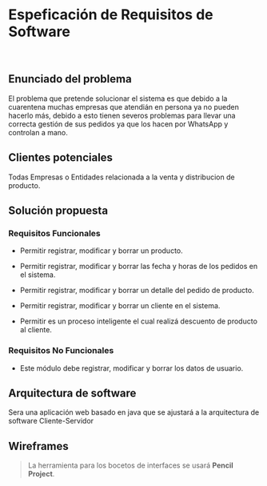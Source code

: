 
<h1> Espeficación de Requisitos de Software </h1>
<br>
<h2> Enunciado del problema</h2>
<p>El problema  que pretende solucionar el sistema es que debido a la cuarentena muchas empresas que atendián en persona ya no pueden hacerlo más, debido a esto tienen severos problemas para llevar una correcta gestión de sus pedidos ya que los hacen por WhatsApp y controlan a mano.
</p>


<h2> Clientes potenciales</h2>
<p> Todas Empresas o Entidades relacionada a la venta y distribucion de producto.</p>
<h2> Solución propuesta</h2>

 <h3> Requisitos Funcionales</h3>
 <p>
 
 * Permitir registrar, modificar y borrar un producto.
 
 * Permitir registrar, modificar y borrar las fecha y horas de los pedidos en el sistema.

 * Permitir registrar, modificar y borrar un detalle del pedido de producto.

 * Permitir registrar, modificar y borrar un cliente en el sistema.

 * Permitir es un proceso inteligente el cual realizá descuento de producto al cliente. </p>
 
 <h3>Requisitos No Funcionales </h3> <p>
 
 * Este módulo debe registrar, modificar y borrar los datos de usuario.
</p>
<h2> Arquitectura de software</h2>

<p>Sera una aplicación web basado en java que se ajustará a la arquitectura de software Cliente-Servidor</p>

<h2> Wireframes</h2>

>La herramienta para los bocetos de interfaces se usará **Pencil Project**.
